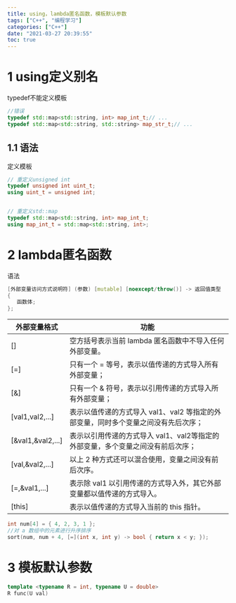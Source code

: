 ```yaml
---
title: using，lambda匿名函数，模板默认参数
tags: ["C++", "编程学习"]
categories: ["C++"]
date: "2021-03-27 20:39:55"
toc: true
---
```



# 1 using定义别名
typedef不能定义模板
```cpp
//错误
typedef std::map<std::string, int> map_int_t;// ...
typedef std::map<std::string, std::string> map_str_t;// ...
```

## 1.1 语法
定义模板
```cpp
// 重定义unsigned int
typedef unsigned int uint_t;
using uint_t = unsigned int;


// 重定义std::map
typedef std::map<std::string, int> map_int_t;
using map_int_t = std::map<std::string, int>;
```

# 2 lambda匿名函数
语法
```cpp
[外部变量访问方式说明符] (参数) [mutable] [noexcept/throw()] -> 返回值类型
{
   函数体;
};
```

外部变量格式|	功能
|-|-|
[]|	空方括号表示当前 lambda 匿名函数中不导入任何外部变量。
[=]|	只有一个 = 等号，表示以值传递的方式导入所有外部变量；
[&]|	只有一个 & 符号，表示以引用传递的方式导入所有外部变量；
[val1,val2,...]|	表示以值传递的方式导入 val1、val2 等指定的外部变量，同时多个变量之间没有先后次序；
[&val1,&val2,...]|	表示以引用传递的方式导入 val1、val2等指定的外部变量，多个变量之间没有前后次序；
[val,&val2,...]|	以上 2 种方式还可以混合使用，变量之间没有前后次序。
[=,&val1,...]|	表示除 val1 以引用传递的方式导入外，其它外部变量都以值传递的方式导入。
[this]|	表示以值传递的方式导入当前的 this 指针。

```cpp
int num[4] = { 4, 2, 3, 1 };
//对 a 数组中的元素进行升序排序
sort(num, num + 4, [=](int x, int y) -> bool { return x < y; });

```

# 3 模板默认参数
```cpp
template <typename R = int, typename U = double>
R func(U val)
```